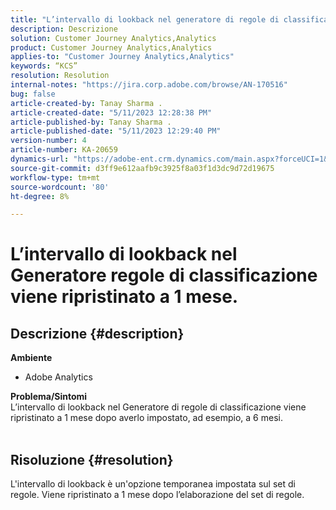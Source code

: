 ```yaml
---
title: "L’intervallo di lookback nel generatore di regole di classificazione viene ripristinato a 1 mese."
description: Descrizione
solution: Customer Journey Analytics,Analytics
product: Customer Journey Analytics,Analytics
applies-to: "Customer Journey Analytics,Analytics"
keywords: “KCS”
resolution: Resolution
internal-notes: "https://jira.corp.adobe.com/browse/AN-170516"
bug: false
article-created-by: Tanay Sharma .
article-created-date: "5/11/2023 12:28:38 PM"
article-published-by: Tanay Sharma .
article-published-date: "5/11/2023 12:29:40 PM"
version-number: 4
article-number: KA-20659
dynamics-url: "https://adobe-ent.crm.dynamics.com/main.aspx?forceUCI=1&pagetype=entityrecord&etn=knowledgearticle&id=37b76156-f7ef-ed11-8849-6045bd006079"
source-git-commit: d3ff9e612aafb9c3925f8a03f1d3dc9d72d19675
workflow-type: tm+mt
source-wordcount: '80'
ht-degree: 8%

---
```


# L’intervallo di lookback nel Generatore regole di classificazione viene ripristinato a 1 mese.

## Descrizione {#description}

<b>Ambiente</b>
- Adobe Analytics

<b>Problema/Sintomi</b><br>L’intervallo di lookback nel Generatore di regole di classificazione viene ripristinato a 1 mese dopo averlo impostato, ad esempio, a 6 mesi.
<br> 

## Risoluzione {#resolution}


L&#39;intervallo di lookback è un&#39;opzione temporanea impostata sul set di regole. Viene ripristinato a 1 mese dopo l’elaborazione del set di regole.
